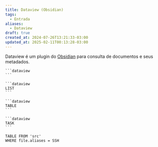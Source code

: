 ```yaml
---
title: Dataview (Obsidian)
tags:
  - Entrada
aliases:
  - Dataview
draft: true
created_at: 2024-07-26T13:21:33-03:00
updated_at: 2025-02-11T00:13:28-03:00
---
```


Dataview é um plugin do [Obsidian](../../08/Entrada/Obsidian.md) para consulta de documentos e seus metadados.

````
```dataview
```
````

````
```dataview
LIST
```
````

````
```dataview
TABLE
```
````

````
```dataview
TASK
```
````

```dataview
TABLE FROM 'src'
WHERE file.aliases = SSH
 ```
